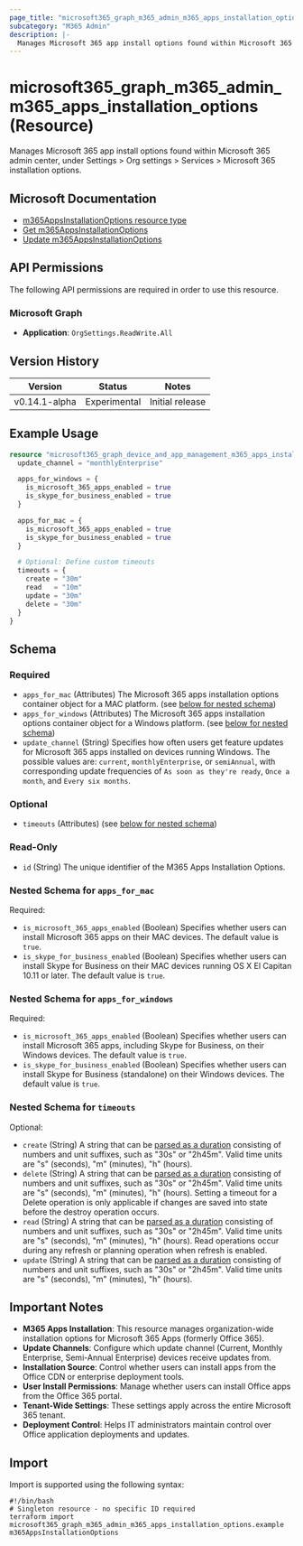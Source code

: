 ```yaml
---
page_title: "microsoft365_graph_m365_admin_m365_apps_installation_options Resource - terraform-provider-microsoft365"
subcategory: "M365 Admin"
description: |-
  Manages Microsoft 365 app install options found within Microsoft 365 admin center, under Settings > Org settings > Services > Microsoft 365 installation options.
---
```


# microsoft365_graph_m365_admin_m365_apps_installation_options (Resource)

Manages Microsoft 365 app install options found within Microsoft 365 admin center, under Settings > Org settings > Services > Microsoft 365 installation options.

## Microsoft Documentation

- [m365AppsInstallationOptions resource type](https://learn.microsoft.com/en-us/graph/api/resources/m365appsinstallationoptions?view=graph-rest-1.0)
- [Get m365AppsInstallationOptions](https://learn.microsoft.com/en-us/graph/api/m365appsinstallationoptions-get?view=graph-rest-1.0)
- [Update m365AppsInstallationOptions](https://learn.microsoft.com/en-us/graph/api/m365appsinstallationoptions-update?view=graph-rest-1.0)

## API Permissions

The following API permissions are required in order to use this resource.

### Microsoft Graph

- **Application**: `OrgSettings.ReadWrite.All`

## Version History

| Version | Status | Notes |
|---------|--------|-------|
| v0.14.1-alpha | Experimental | Initial release |

## Example Usage

```terraform
resource "microsoft365_graph_device_and_app_management_m365_apps_installation_options" "example" {
  update_channel = "monthlyEnterprise"

  apps_for_windows = {
    is_microsoft_365_apps_enabled = true
    is_skype_for_business_enabled = true
  }

  apps_for_mac = {
    is_microsoft_365_apps_enabled = true
    is_skype_for_business_enabled = true
  }

  # Optional: Define custom timeouts
  timeouts = {
    create = "30m"
    read   = "10m"
    update = "30m"
    delete = "30m"
  }
}
```

<!-- schema generated by tfplugindocs -->
## Schema

### Required

- `apps_for_mac` (Attributes) The Microsoft 365 apps installation options container object for a MAC platform. (see [below for nested schema](#nestedatt--apps_for_mac))
- `apps_for_windows` (Attributes) The Microsoft 365 apps installation options container object for a Windows platform. (see [below for nested schema](#nestedatt--apps_for_windows))
- `update_channel` (String) Specifies how often users get feature updates for Microsoft 365 apps installed on devices running Windows. The possible values are: `current`, `monthlyEnterprise`, or `semiAnnual`, with corresponding update frequencies of `As soon as they're ready`, `Once a month`, and `Every six months`.

### Optional

- `timeouts` (Attributes) (see [below for nested schema](#nestedatt--timeouts))

### Read-Only

- `id` (String) The unique identifier of the M365 Apps Installation Options.

<a id="nestedatt--apps_for_mac"></a>
### Nested Schema for `apps_for_mac`

Required:

- `is_microsoft_365_apps_enabled` (Boolean) Specifies whether users can install Microsoft 365 apps on their MAC devices. The default value is `true`.
- `is_skype_for_business_enabled` (Boolean) Specifies whether users can install Skype for Business on their MAC devices running OS X El Capitan 10.11 or later. The default value is `true`.


<a id="nestedatt--apps_for_windows"></a>
### Nested Schema for `apps_for_windows`

Required:

- `is_microsoft_365_apps_enabled` (Boolean) Specifies whether users can install Microsoft 365 apps, including Skype for Business, on their Windows devices. The default value is `true`.
- `is_skype_for_business_enabled` (Boolean) Specifies whether users can install Skype for Business (standalone) on their Windows devices. The default value is `true`.


<a id="nestedatt--timeouts"></a>
### Nested Schema for `timeouts`

Optional:

- `create` (String) A string that can be [parsed as a duration](https://pkg.go.dev/time#ParseDuration) consisting of numbers and unit suffixes, such as "30s" or "2h45m". Valid time units are "s" (seconds), "m" (minutes), "h" (hours).
- `delete` (String) A string that can be [parsed as a duration](https://pkg.go.dev/time#ParseDuration) consisting of numbers and unit suffixes, such as "30s" or "2h45m". Valid time units are "s" (seconds), "m" (minutes), "h" (hours). Setting a timeout for a Delete operation is only applicable if changes are saved into state before the destroy operation occurs.
- `read` (String) A string that can be [parsed as a duration](https://pkg.go.dev/time#ParseDuration) consisting of numbers and unit suffixes, such as "30s" or "2h45m". Valid time units are "s" (seconds), "m" (minutes), "h" (hours). Read operations occur during any refresh or planning operation when refresh is enabled.
- `update` (String) A string that can be [parsed as a duration](https://pkg.go.dev/time#ParseDuration) consisting of numbers and unit suffixes, such as "30s" or "2h45m". Valid time units are "s" (seconds), "m" (minutes), "h" (hours).

## Important Notes

- **M365 Apps Installation**: This resource manages organization-wide installation options for Microsoft 365 Apps (formerly Office 365).
- **Update Channels**: Configure which update channel (Current, Monthly Enterprise, Semi-Annual Enterprise) devices receive updates from.
- **Installation Source**: Control whether users can install apps from the Office CDN or enterprise deployment tools.
- **User Install Permissions**: Manage whether users can install Office apps from the Office 365 portal.
- **Tenant-Wide Settings**: These settings apply across the entire Microsoft 365 tenant.
- **Deployment Control**: Helps IT administrators maintain control over Office application deployments and updates.

## Import

Import is supported using the following syntax:

```shell
#!/bin/bash
# Singleton resource - no specific ID required
terraform import microsoft365_graph_m365_admin_m365_apps_installation_options.example m365AppsInstallationOptions
```

